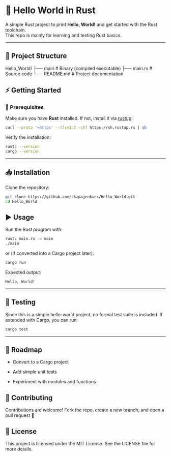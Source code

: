 # 🚀 Hello World in Rust

A simple Rust project to print **Hello, World!** and get started with the Rust toolchain.  
This repo is mainly for learning and testing Rust basics.

---

## 📂 Project Structure

Hello_World/
├── main # Binary (compiled executable)
├── main.rs # Source code
└── README.md # Project documentation

## ⚡ Getting Started

### 🔧 Prerequisites
Make sure you have **Rust** installed. If not, install it via [rustup](https://www.rust-lang.org/tools/install):

```bash
curl --proto '=https' --tlsv1.2 -sSf https://sh.rustup.rs | sh
```
Verify the installation:
```bash 
rustc --version
cargo --version
```

---

## 📥 Installation
Clone the repository:
```bash
git clone https://github.com/skipajenkins/Hello_World.git
cd Hello_World
```

## ▶️  Usage
Run the Rust program with:
```bash
rustc main.rs -o main
./main
```
or (if converted into a Cargo project later):
```bash
cargo run
```
Expected output:
```bash
Hello, World!
```

---

## 🧪  Testing
Since this is a simple hello-world project, no formal test suite is included.
If extended with Cargo, you can run:
```bash
cargo test
```

---

## 🌟  Roadmap
 - Convert to a Cargo project

 - Add simple unit tests

 - Experiment with modules and functions

## 🤝 Contributing
Contributions are welcome!
Fork the repo, create a new branch, and open a pull request 🚀

## 📜 License
This project is licensed under the MIT License.
See the LICENSE file for more details.
